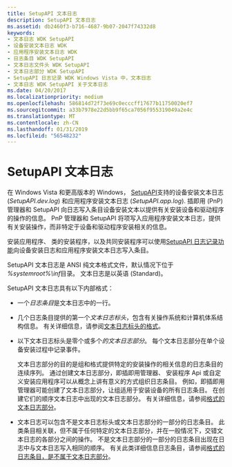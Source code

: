 ```yaml
---
title: SetupAPI 文本日志
description: SetupAPI 文本日志
ms.assetid: db2460f3-b716-4687-9b07-2047f74332d8
keywords:
- 文本日志 WDK SetupAPI
- 设备安装文本日志 WDK
- 应用程序安装文本日志 WDK
- 日志条目 WDK SetupAPI
- 文本日志文件头 WDK SetupAPI
- 文本日志部分 WDK SetupAPI
- SetupAPI 日志记录 WDK Windows Vista 中，文本日志
- 文本日志 WDK SetupAPI 关于文本日志
ms.date: 04/20/2017
ms.localizationpriority: medium
ms.openlocfilehash: 586814d72f73e69c0ecccff17677b11750020ef7
ms.sourcegitcommit: a33b7978e22d5bb9f65ca7056f955319049a2e4c
ms.translationtype: MT
ms.contentlocale: zh-CN
ms.lasthandoff: 01/31/2019
ms.locfileid: "56548232"
---
```

# <a name="setupapi-text-logs"></a>SetupAPI 文本日志


在 Windows Vista 和更高版本的 Windows， [SetupAPI](setupapi.md)支持的设备安装文本日志 (*SetupAPI.dev.log*) 和应用程序安装文本日志 (*SetupAPI.app.log*). 插即用 (PnP) 管理器和 SetupAPI 向日志写入条目设备安装文本以提供有关安装设备和驱动程序的操作的信息。 PnP 管理器和 SetupAPI 将项写入应用程序安装文本日志，提供有关安装操作，而非特定于设备和驱动程序安装相关的信息。

安装应用程序、 类的安装程序，以及共同安装程序可以使用[SetupAPI 日志记录功能](using-the-setupapi-logging-functions.md)向设备安装日志和应用程序安装文本日志写入条目。

SetupAPI 文本日志是 ANSI 纯文本格式文件，默认情况下位于 *%systemroot%\\inf*目录。 文本日志是以英语 (Standard)。

SetupAPI 文本日志具有以下内部格式：

-   一个*日志条目*是文本日志中的一行。

-   几个日志条目提供的第一个*文本日志标头*，包含有关操作系统和计算机体系结构信息。 有关详细信息，请参阅[文本日志标头的格式](format-of-a-text-log-header.md)。

-   以下文本日志标头是零个或多个*的文本日志部分*。 每个文本日志部分在单个设备安装过程中记录事件。

    文本日志部分的目的是组和格式提供特定的安装操作的相关信息的日志条目的连续序列。 通过创建文本日志部分，即插即用管理器、 安装程序 Api 或自定义安装应用程序可以从概念上讲有意义的方式组织日志条目。 例如，即插即用管理器可能创建了文本日志部分，让组适用于安装设备的所有日志条目。 在创建它们的顺序文本日志中出现的文本日志部分。 有关详细信息，请参阅[格式的文本日志部分](format-of-a-text-log-section.md)。

-   文本日志可以包含不是文本日志标头或文本日志部分的一部分的日志条目。 此类条目相关联，但不属于任何特定的文本日志部分，并在一般情况下，交错文本日志的各部分之间的操作。 不是文本日志部分的一部分的日志条目出现在日志中与文本日志写入相同的顺序。 有关此类详细信息日志条目，请参阅[格式的日志条目，是不属于文本日志部分](format-of-log-entries-that-are-not-part-of-a-text-log-section.md)。

 

 





